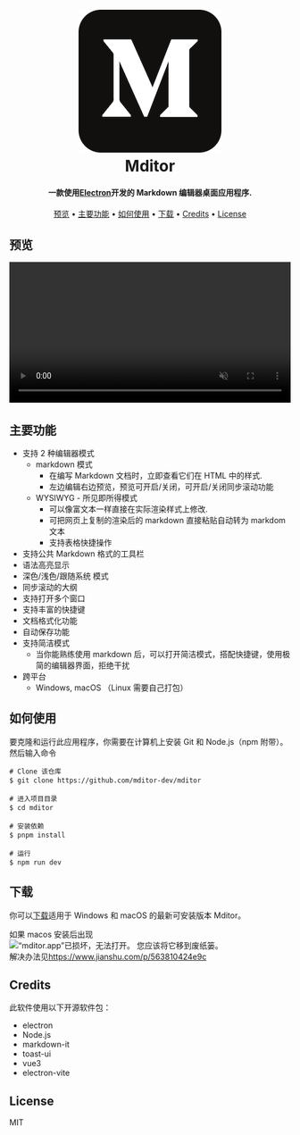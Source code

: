 <h1 align="center">
  <br>
  <a href="https://github.com/mditor-dev/mditor">
  <img src="./public/icon.png" alt="">
  </a>
  <br>
  Mditor
  <br>
</h1>

<h4 align="center">一款使用<a href="http://electron.atom.io" target="_blank">Electron</a>开发的 Markdown 编辑器桌面应用程序.</h4>

<p align="center">
  <a href="#预览">预览</a> •
  <a href="#主要功能">主要功能</a> •
  <a href="#如何使用">如何使用</a> •
  <a href="#下载">下载</a> •
  <a href="#credits">Credits</a> •
  <a href="#license">License</a>
</p>

## 预览

<video src="https://user-images.githubusercontent.com/28827520/202234063-ce8d843c-d5db-4415-b8ad-60cfb5bf14e1.mov" style="width: 100%;height: auto" autoplay muted></video>

## 主要功能

- 支持 2 种编辑器模式
  - markdown 模式
    - 在编写 Markdown 文档时，立即查看它们在 HTML 中的样式.
    - 左边编辑右边预览，预览可开启/关闭，可开启/关闭同步滚动功能
  - WYSIWYG - 所见即所得模式
    - 可以像富文本一样直接在实际渲染样式上修改.
    - 可把网页上复制的渲染后的 markdown 直接粘贴自动转为 markdom 文本
    - 支持表格快捷操作
- 支持公共 Markdown 格式的工具栏
- 语法高亮显示
- 深色/浅色/跟随系统 模式
- 同步滚动的大纲
- 支持打开多个窗口
- 支持丰富的快捷键
- 文档格式化功能
- 自动保存功能
- 支持简洁模式
  - 当你能熟练使用 markdown 后，可以打开简洁模式，搭配快捷键，使用极简的编辑器界面，拒绝干扰
- 跨平台
  - Windows, macOS （Linux 需要自己打包）

## 如何使用

要克隆和运行此应用程序，你需要在计算机上安装 Git 和 Node.js（npm 附带）。
然后输入命令

```shell
# Clone 该仓库
$ git clone https://github.com/mditor-dev/mditor

# 进入项目目录
$ cd mditor

# 安装依赖
$ pnpm install

# 运行
$ npm run dev
```

## 下载

你可以[下载](https://github.com/mditor-dev/mditor/releases/)适用于 Windows 和 macOS 的最新可安装版本 Mditor。

如果 macos 安装后出现
<br>
<img alt="“mditor.app”已损坏，无法打开。 您应该将它移到废纸篓。" style="width:180px;height:auto" src="https://user-images.githubusercontent.com/28827520/202251088-e5a5c171-5700-4bd3-aedf-595e5bdfcb16.png">
<br>
解决办法见<https://www.jianshu.com/p/563810424e9c>

## Credits

此软件使用以下开源软件包：

- electron
- Node.js
- markdown-it
- toast-ui
- vue3
- electron-vite

## License

MIT
